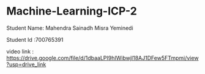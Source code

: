 # Machine-Learning-ICP-2

Student Name: Mahendra Sainadh Misra Yeminedi

Student Id :700765391

video link : https://drive.google.com/file/d/1dbaaLPI9hIWibwjl18AJ1DFew5FTmpmi/view?usp=drive_link
